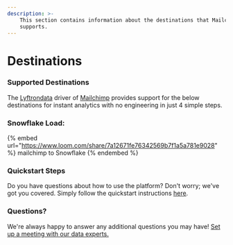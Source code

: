 ```yaml
---
description: >-
    This section contains information about the destinations that Mailchimp
    supports.
---
```


# Destinations

### Supported Destinations

The [Lyftrondata](https://www.lyftrondata.com/) driver of [Mailchimp](https://www.lyftrondata.com/integration/marketing-analytics/mailchimp/) provides support for the below destinations for instant analytics with no engineering in just 4 simple steps.

### Snowflake Load:

{% embed url="https://www.loom.com/share/7a12671fe76342569b7f1a5a781e9028" %}
mailchimp to Snowflake
{% endembed %}

### Quickstart Steps

Do you have questions about how to use the platform? Don't worry; we've got you covered. Simply follow the quickstart instructions [here](../../../quickstart-steps.md).

### Questions? <a href="#questions" id="questions"></a>

We're always happy to answer any additional questions you may have! [Set up a meeting with our data experts.](https://www.lyftrondata.com/book-a-meeting/)
